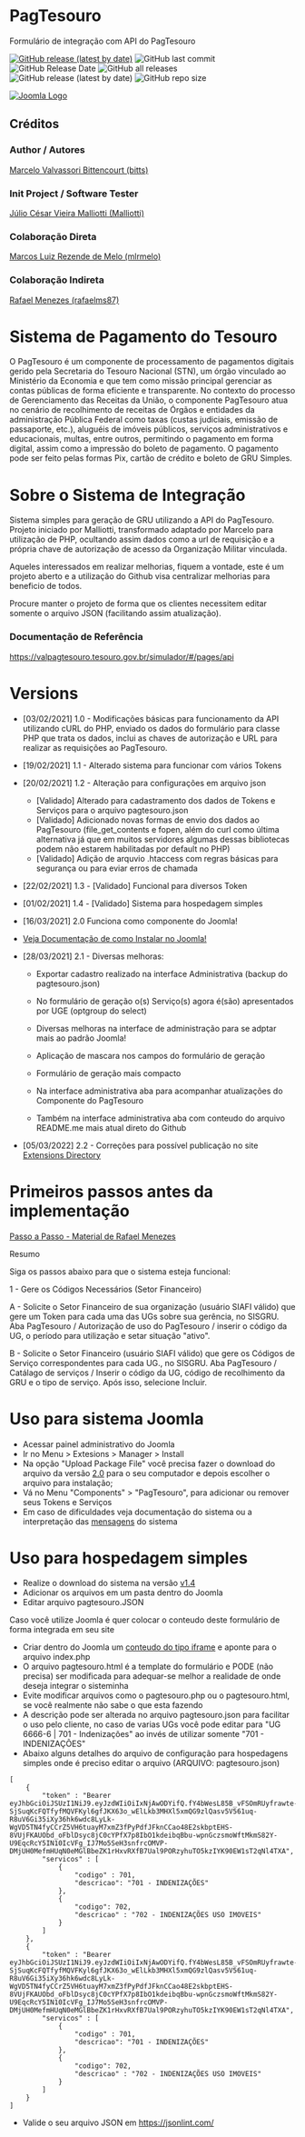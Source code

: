 # PagTesouro
Formulário de integração com API do PagTesouro

<a href="https://github.com/bitts/PagTesouro/wiki/Componente-Joomla"><img alt="GitHub release (latest by date)" src="https://img.shields.io/github/v/release/bitts/pagtesouro"></a>
<img alt="GitHub last commit" src="https://img.shields.io/github/last-commit/bitts/pagtesouro">
<img alt="GitHub Release Date" src="https://img.shields.io/github/release-date/bitts/pagtesouro">
<img alt="GitHub all releases" src="https://img.shields.io/github/downloads/bitts/pagtesouro/total">
<img alt="GitHub release (latest by date)" src="https://img.shields.io/github/downloads/bitts/pagtesouro/v2.1/total">
<img alt="GitHub repo size" src="https://img.shields.io/github/repo-size/bitts/pagtesouro">
<!-- img alt="Packagist License (custom server)" src="https://img.shields.io/packagist/l/bitts/pagtesouro" -->

<p align="left"><a href="https://downloads.joomla.org" target="_blank" rel="noopener noreferrer"><img src="https://downloads.joomla.org/images/homepage/joomla-logo.png" alt="Joomla Logo"></a></p>


## Créditos

### Author / Autores
[Marcelo Valvassori Bittencourt (bitts)](https://github.com/bitts)
### Init Project / Software Tester
[Júlio César Vieira Malliotti (Malliotti)](https://github.com/malliotti)

### Colaboração Direta
[Marcos Luiz Rezende de Melo (mlrmelo)](https://github.com/mlrmelo)

### Colaboração Indireta
[Rafael Menezes (rafaelms87)](https://github.com/rafaelms87)

# Sistema de Pagamento do Tesouro
O PagTesouro é um componente de processamento de pagamentos digitais gerido pela Secretaria do Tesouro Nacional (STN), um órgão vinculado ao Ministério da Economia e que tem como missão principal gerenciar as contas públicas de forma eficiente e transparente. No contexto do processo de Gerenciamento das Receitas da União, o componente PagTesouro atua no cenário de recolhimento de receitas de Órgãos e entidades da administração Pública Federal como taxas (custas judiciais, emissão de passaporte, etc.), aluguéis de imóveis públicos, serviços administrativos e educacionais, multas, entre outros, permitindo o pagamento em forma digital, assim como a impressão do boleto de pagamento. O pagamento pode ser feito pelas formas Pix, cartão de crédito e boleto de GRU Simples.

# Sobre o Sistema de Integração
Sistema simples para geração de GRU utilizando a API do PagTesouro. Projeto iniciado por Malliotti, transformado adaptado por Marcelo para utilização de PHP, ocultando assim dados como a url de requisição e a própria chave de autorização de acesso da Organização Militar vinculada. 

Aqueles interessados em realizar melhorias, fiquem a vontade, este é um projeto aberto e a utilização do Github visa centralizar melhorias para beneficio de todos.

Procure manter o projeto de forma que os clientes necessitem editar somente o arquivo JSON (facilitando assim atualização).

### Documentação de Referência
https://valpagtesouro.tesouro.gov.br/simulador/#/pages/api

# Versions
- [03/02/2021] 1.0 - Modificações básicas para funcionamento da API utilizando cURL do PHP, enviado os dados do formulário para classe PHP que trata os dados, inclui as chaves de autorização e URL para realizar as requisições ao PagTesouro.
- [19/02/2021] 1.1 - Alterado sistema para funcionar com vários Tokens
- [20/02/2021] 1.2 - Alteração para configurações em arquivo json 
    - [Validado] Alterado para cadastramento dos dados de Tokens e Serviços para o arquivo pagtesouro.json
    - [Validado] Adicionado novas formas de envio dos dados ao PagTesouro (file_get_contents e fopen, além do curl como última alternativa já que em muitos servidores algumas dessas bibliotecas podem não estarem habilitadas por default no PHP)
    - [Validado] Adição de arquvio .htaccess com regras básicas para segurança ou para eviar erros de chamada
- [22/02/2021] 1.3 - [Validado] Funcional para diversos Token
- [01/02/2021] 1.4 - [Validado] Sistema para hospedagem simples
- [16/03/2021] 2.0 Funciona como componente do Joomla! 
- [Veja Documentação de como Instalar no Joomla!](https://github.com/bitts/PagTesouro/wiki/Componente-Joomla)
- [28/03/2021] 2.1 - Diversas melhoras:

    - Exportar cadastro realizado na interface Administrativa (backup do pagtesouro.json)

    - No formulário de geração o(s) Serviço(s) agora é(são) apresentados por UGE (optgroup do select)

    - Diversas melhoras na interface de administração para se adptar mais ao padrão Joomla!

    - Aplicação de mascara nos campos do formulário de geração

    - Formulário de geração mais compacto

    - Na interface administrativa aba para acompanhar atualizações do Componente do PagTesouro

    - Também na interface administrativa aba com conteudo do arquivo README.me mais atual direto do Github
- [05/03/2022] 2.2 - Correções para possível publicação no site [Extensions Directory](https://extensions.joomla.org/)

# Primeiros passos antes da implementação
[Passo a Passo - Material de Rafael Menezes](https://github.com/rafaelms87/pagtesouro/files/6236911/Passo.a.Passo.pdf)

Resumo

Siga os passos abaixo para que o sistema esteja funcional:

1 - Gere os Códigos Necessários (Setor Financeiro)

A - Solicite o Setor Financeiro de sua organização (usuário SIAFI válido) que gere um Token para cada uma das UGs sobre sua gerência, no SISGRU.
Aba PagTesouro / Autorização de uso do PagTesouro / inserir o código da UG, o período para utilização e setar situação "ativo".
    
B - Solicite o Setor Financeiro (usuário SIAFI válido) que gere os Códigos de Serviço correspondentes para cada UG., no SISGRU.
Aba PagTesouro / Catálago de serviços / Inserir o código da UG, código de recolhimento da GRU e o tipo de serviço. Após isso, selecione Incluir.

# Uso para sistema Joomla
- Acessar painel administrativo do Joomla
- Ir no Menu > Extesions > Manager > Install
- Na opção "Upload Package File" você precisa fazer o download do arquivo da versão [2.0](https://github.com/bitts/PagTesouro/releases/download/v2.0/INSTALADOR.zip) para o seu computador e depois escolher o arquivo para instalação;
- Vá no Menu "Components" > "PagTesouro", para adicionar ou remover seus Tokens e Serviços
- Em caso de dificuldades veja documentação do sistema ou a interpretação das [mensagens](https://github.com/bitts/PagTesouro/wiki/Erros-e-mensagens-do-Sistema-do-Sistema) do sistema

# Uso para hospedagem simples
- Realize o download do sistema na versão [v1.4](https://github.com/bitts/PagTesouro/archive/v1.4.zip)
- Adicionar os arquivos em um pasta dentro do Joomla
- Editar arquivo pagtesouro.JSON

Caso você utilize Joomla é quer colocar o conteudo deste formulário de forma integrada em seu site
- Criar dentro do Joomla um [conteudo do tipo iframe](https://github.com/bitts/PagTesouro/wiki/Incluindo-um-conte%C3%BAdo-do-tipo-Iframe-no-Joomla) e aponte para o arquivo index.php
- O arquivo pagtesouro.html é a template do formulário e PODE (não precisa) ser modificada para adequar-se melhor a realidade de onde deseja integrar o sisteminha
- Evite modificar arquivos como o pagtesouro.php ou o pagtesouro.html, se você realmente não sabe o que esta fazendo
- A descrição pode ser alterada no arquivo pagtesouro.json para facilitar o uso pelo cliente, no caso de varias UGs você pode editar para "UG 6666-6 | 701 - Indenizações" ao invés de utilizar somente "701 - INDENIZAÇÕES"
- Abaixo alguns detalhes do arquivo de configuração para hospedagens simples onde é preciso editar o arquivo (ARQUIVO: pagtesouro.json)

```
[
    {
        "token" : "Bearer eyJhbGciOiJSUzI1NiJ9.eyJzdWIiOiIxNjAwODYifQ.fY4bWesL85B_vFSOmRUyfrawte-SjSuqKcFQTfyfMQVFKyl6gfJKX63o_wElLkb3MHXl5xmQG9zlQasv5V561uq-R8uV6Gi35iXy36hk6wdc8LyLk-WgVD5TN4fyCCrZ5VH6tuayM7xmZ3fPyPdfJFknCCao48E2skbptEHS-8VUjFKAUObd_oFblDsyc8jC0cYPfX7p8IbO1kdeibqBbu-wpnGczsmoWftMkmS82Y-U9EqcRcY5IN10IcVFg_IJ7Mo5SeH3snfrcOMVP-DMjUH0MefmHUqN0eMGlBbeZK1rHxvRXfB7Ual9PORzyhuTO5kzIYK90EW1sT2qNl4TXA",
        "servicos" : [
            {
                "codigo" : 701,
                "descricao": "701 - INDENIZAÇÕES"
            },
            {
                "codigo": 702,
                "descricao" : "702 - INDENIZAÇÕES USO IMOVEIS"
            }
        ]
    },
    {
        "token" : "Bearer eyJhbGciOiJSUzI1NiJ9.eyJzdWIiOiIxNjAwODYifQ.fY4bWesL85B_vFSOmRUyfrawte-SjSuqKcFQTfyfMQVFKyl6gfJKX63o_wElLkb3MHXl5xmQG9zlQasv5V561uq-R8uV6Gi35iXy36hk6wdc8LyLk-WgVD5TN4fyCCrZ5VH6tuayM7xmZ3fPyPdfJFknCCao48E2skbptEHS-8VUjFKAUObd_oFblDsyc8jC0cYPfX7p8IbO1kdeibqBbu-wpnGczsmoWftMkmS82Y-U9EqcRcY5IN10IcVFg_IJ7Mo5SeH3snfrcOMVP-DMjUH0MefmHUqN0eMGlBbeZK1rHxvRXfB7Ual9PORzyhuTO5kzIYK90EW1sT2qNl4TXA",
        "servicos" : [
            {
                "codigo" : 701,
                "descricao": "701 - INDENIZAÇÕES"
            },
            {
                "codigo": 702,
                "descricao" : "702 - INDENIZAÇÕES USO IMOVEIS"
            }
        ]
    }   
]
```
* Valide o seu arquivo JSON em https://jsonlint.com/




